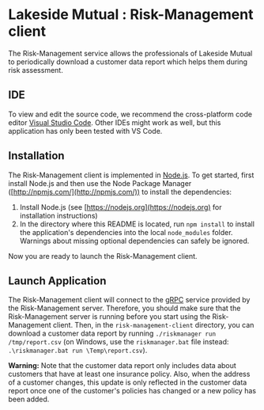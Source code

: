 # Lakeside Mutual : Risk-Management client

The Risk-Management service allows the professionals of Lakeside Mutual to periodically download
a customer data report which helps them during risk assessment.

## IDE

To view and edit the source code, we recommend the cross-platform code editor [Visual Studio Code](https://code.visualstudio.com/). Other IDEs might
work as well, but this application has only been tested with VS Code.

## Installation

The Risk-Management client is implemented in [Node.js](https://nodejs.org). To get started,
first install Node.js and then use the Node Package Manager ([http://npmjs.com/](http://npmjs.com/)) to install the dependencies:

1.  Install Node.js (see [https://nodejs.org](https://nodejs.org) for installation instructions)
2.  In the directory where this README is located, run `npm install` to install the application's dependencies into the local `node_modules` folder. Warnings about missing optional dependencies can safely be ignored.

Now you are ready to launch the Risk-Management client.

## Launch Application

The Risk-Management client will connect to the [gRPC](https://grpc.io/) service provided by the Risk-Management server. Therefore,
you should make sure that the Risk-Management server is running before you start using the Risk-Management client. Then,  in the `risk-management-client` directory, you can download a customer data report by running `./riskmanager run /tmp/report.csv` (on Windows, use the `riskmanager.bat` file instead: `.\riskmanager.bat run \Temp\report.csv`).

**Warning:** Note that the customer data report only includes data about customers that have at least one insurance policy. Also, when the address of a customer changes,
this update is only reflected in the customer data report once one of the customer's policies has changed or a new policy has been added.